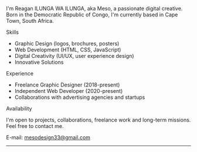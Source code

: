 
I'm Reagan ILUNGA WA ILUNGA, aka Meso, a passionate digital creative. Born in the Democratic Republic of Congo, I'm currently based in Cape Town, South Africa.

Skills

- Graphic Design (logos, brochures, posters)
- Web Development (HTML, CSS, JavaScript)
- Digital Creativity (UI/UX, user experience design)
- Innovative Solutions

Experience

- Freelance Graphic Designer (2018-present)
- Independent Web Developer (2020-present)
- Collaborations with advertising agencies and startups

Availability

I'm open to projects, collaborations, freelance work and long-term missions. Feel free to contact me.

E-mail: mesodesign33@gmail.com

_______________________________________



<!---
mesodesign/mesodesign is a ✨ special ✨ repository because its `README.md` (this file) appears on your GitHub profile.
You can click the Preview link to take a look at your changes.
--->

